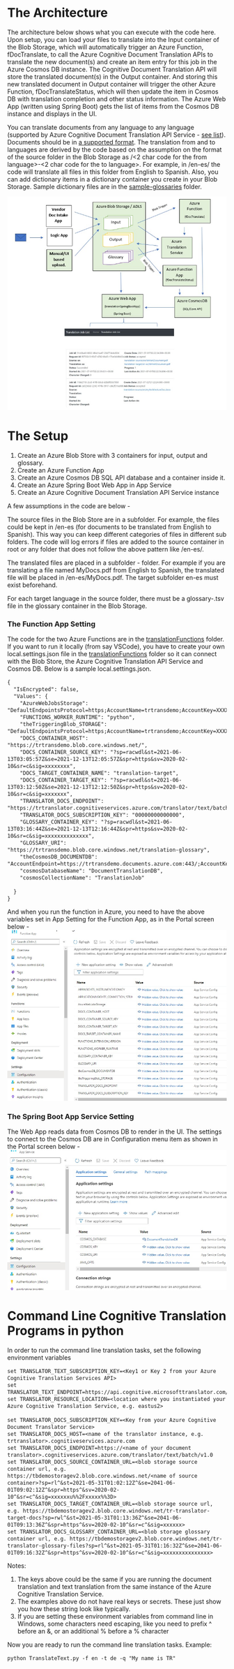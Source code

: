 # The Architecture
The architecture below shows what you can execute with the code here. Upon setup, you can load your files to translate into the Input container of the Blob Storage, which will automatically trigger an Azure Function, fDocTranslate, to call the Azure Cognitive Document Translation APIs to translate the new document(s) and create an item entry for this job in the Azure Cosmos DB instance. The Cognitive Document Translation API will store the translated document(s) in the Output container. And storing this new translated document in Output container will trigger the other Azure Function, fDocTranslateStatus, which will then update the item in Cosmos DB with translation completion and other status information. The Azure Web App (written using Spring Boot) gets the list of items from the Cosmos DB instance and displays in the UI.

You can translate documents from any language to any language (supported by Azure Cognitive Document Translation API Service - [see list][SupportedLanguages]). Documents should be in [a supported format][SupportedFormat]. The translation from and to languages are derived by the code based on the assumption on the format of the source folder in the Blob Storage as <source container name>/<2 char code for the from language>-<2 char code for the to language>. For example, in <source container name>/en-es/ the code will translate all files in this folder from English to Spanish. Also, you can add dictionary items in a dictionary container you create in your Blob Storage. Sample dictionary files are in the [sample-glossaries][GlossaryFolder] folder.

![Architecture URL](/images/architecture.jpg)

# The Setup
1. Create an Azure Blob Store with 3 containers for input, output and glossary.
2. Create an Azure Function App
3. Create an Azure Cosmos DB SQL API database and a container inside it.
4. Create an Azure Spring Boot Web App in App Service
5. Create an Azure Cognitive Document Translation API Service instance

A few assumptions in the code are below - 

The source files in the Blob Store are in a subfolder. For example, the files could be kept in <source container name>/en-es (for documents to be translated from English to Spanish). This way you can keep different categories of files in different sub folders. The code will log errors if files are added to the source container in root or any folder that does not follow the above pattern like /en-es/.

The translated files are placed in a subfolder <src language>-<target language> folder. For example if you are translating a file named MyDocs.pdf from English to Spanish, the translated file will be placed in <target container name>/en-es/MyDocs.pdf. The target subfolder en-es must exist beforehand.

For each target language in the source folder, there must be a glossary-<target language>.tsv file in the glossary container in the Blob Storage.
 
### The Function App Setting
The code for the two Azure Functions are in the [translationFunctions][translationFunctionsFolder] folder. If you want to run it locally (from say VSCode), you have to create your own local.settings.json file in the [translationFunctions][translationFunctionsFolder] folder so it can connect with the Blob Store, the Azure Cognitive Translation API Service and Cosmos DB. Below is a sample local.settings.json.
```
{
  "IsEncrypted": false,
  "Values": {
    "AzureWebJobsStorage": "DefaultEndpointsProtocol=https;AccountName=trtransdemo;AccountKey=XXXXX==;EndpointSuffix=core.windows.net",
    "FUNCTIONS_WORKER_RUNTIME": "python",
    "theTriggeringBlob_STORAGE": "DefaultEndpointsProtocol=https;AccountName=trtransdemo;AccountKey=XXXXXX==;EndpointSuffix=core.windows.net",
    "DOCS_CONTAINER_HOST": "https://trtransdemo.blob.core.windows.net/",
    "DOCS_CONTAINER_SOURCE_KEY": "?sp=racwdl&st=2021-06-13T03:05:57Z&se=2021-12-13T12:05:57Z&spr=https&sv=2020-02-10&sr=c&sig=xxxxxxxx",
    "DOCS_TARGET_CONTAINER_NAME": "translation-target",
    "DOCS_CONTAINER_TARGET_KEY": "?sp=racwdl&st=2021-06-13T03:12:50Z&se=2021-12-13T12:12:50Z&spr=https&sv=2020-02-10&sr=c&sig=xxxxxxx",
    "TRANSLATOR_DOCS_ENDPOINT": "https://trtranslator.cognitiveservices.azure.com/translator/text/batch/v1.0",
    "TRANSLATOR_DOCS_SUBSCRIPTION_KEY": "00000000000000",
    "GLOSSARY_CONTAINER_KEY": "?sp=racwdl&st=2021-06-13T03:16:44Z&se=2021-12-13T12:16:44Z&spr=https&sv=2020-02-10&sr=c&sig=xxxxxxxxxxxxxx",
    "GLOSSARY_URI": "https://trtransdemo.blob.core.windows.net/translation-glossary",
    "theCosmosDB_DOCUMENTDB": "AccountEndpoint=https://trtransdemo.documents.azure.com:443/;AccountKey=xxxxxxxxx==;",
    "cosmosDatabaseName": "DocumentTranslationDB",
    "cosmosCollectionName": "TranslationJob"

  }
}
```
And when you run the function in Azure, you need to have the above variables set in App Setting for the Function App, as in the Portal screen below -
![FuncApp][FuncAppImage]

### The Spring Boot App Service Setting

The Web App reads data from Cosmos DB to render in the UI. The settings to connect to the Cosmos DB are in Configuration menu item as shown in the Portal screen below - 
![AppSetting][AppSettingImage]


# Command Line Cognitive Translation Programs in python

In order to run the command line translation tasks, set the following environment variables 

```
set TRANSLATOR_TEXT_SUBSCRIPTION_KEY=<Key1 or Key 2 from your Azure Cognitive Translation Services API>
set TRANSLATOR_TEXT_ENDPOINT=https://api.cognitive.microsofttranslator.com/
set TRANSLATOR_RESOURCE_LOCATION=<location where you instantiated your Azure Cognitive Translation Service, e.g. eastus2>

set TRANSLATOR_DOCS_SUBSCRIPTION_KEY=<Key from your Azure Cognitive Document Translator Service>
set TRANSLATOR_DOCS_HOST=<name of the translator instance, e.g. trtranslator>.cognitiveservices.azure.com
set TRANSLATOR_DOCS_ENDPOINT=https://<name of your document translator>.cognitiveservices.azure.com/translator/text/batch/v1.0
set TRANSLATOR_DOCS_SOURCE_CONTAINER_URL=<blob storage source container url, e.g. https://tbdemostoragev2.blob.core.windows.net/<name of source container>?sp=rl^&st=2021-05-31T01:02:12Z^&se=2041-06-01T09:02:12Z^&spr=https^&sv=2020-02-10^&sr=c^&sig=xxxxxxu%%2Fxxxxx%%3D>
set TRANSLATOR_DOCS_TARGET_CONTAINER_URL=<blob storage source url, e.g. https://tbdemostoragev2.blob.core.windows.net/tr-translator-target-docs?sp=rwl^&st=2021-05-31T01:13:36Z^&se=2041-06-01T09:13:36Z^&spr=https^&sv=2020-02-10^&sr=c^&sig=xxxxxx>
set TRANSLATOR_DOCS_GLOSSARY_CONTAINER_URL=<blob storage glossary container url, e.g. https://tbdemostoragev2.blob.core.windows.net/tr-translator-glossary-files?sp=rl^&st=2021-05-31T01:16:32Z^&se=2041-06-01T09:16:32Z^&spr=https^&sv=2020-02-10^&sr=c^&sig=xxxxxxxxxxxxxxx>
```
Notes: 
1. The keys above could be the same if you are running the document translation and text translation from the same instance of the Azure Cognitive Translation Service.
2. The examples above do not have real keys or secrets. These just show you how these string look like typically. 
3. If you are setting these environment variables from command line in Windows, some characters need escaping, like you need to prefix ^ before an &, or an additional % before a % character

Now you are ready to run the command line translation tasks.
Example: 
```
python TranslateText.py -f en -t de -q "My name is TR"
```
[translationFunctionsFolder]: <https://github.com/tirtho/CognitiveDocumentTranslationApp/blob/main/translationFunctions>
[GlossaryFolder]: <https://github.com/tirtho/CognitiveDocumentTranslationApp/blob/main/sample-glossaries>
[funcAppImage]: <https://github.com/tirtho/CognitiveDocumentTranslationApp/blob/main/images/FuncApp.jpg>
[AppSettingImage]: <https://github.com/tirtho/CognitiveDocumentTranslationApp/blob/main/images/AppSetting.jpg>
[SupportedLanguages]: <https://docs.microsoft.com/en-us/azure/cognitive-services/translator/language-support>
[SupportedFormat]: <https://docs.microsoft.com/en-us/azure/cognitive-services/translator/document-translation/overview#supported-document-formats>

